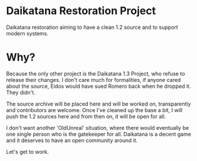 # Daikatana Restoration Project

Daikatana restoration aiming to have a clean 1.2 source and to support modern systems.

# Why?

Because the only other project is the Daikatana 1.3 Project, who refuse to release their changes.  I don't care much for formalities, if anyone cared about the source, Eidos would have sued Romero back when he dropped it.  They didn't.

The source archive will be placed here and will be worked on, transparently and contributors are welcome.  Once I've cleaned up the base a bit, I will push the 1.2 sources here and from then on, it will be open for all.

I don't want another 'OldUnreal' situation, where there would eventually be one single person who is the gatekeeper for all.  Daikatana is a decent game and it deserves to have an open community around it.

Let's get to work.
